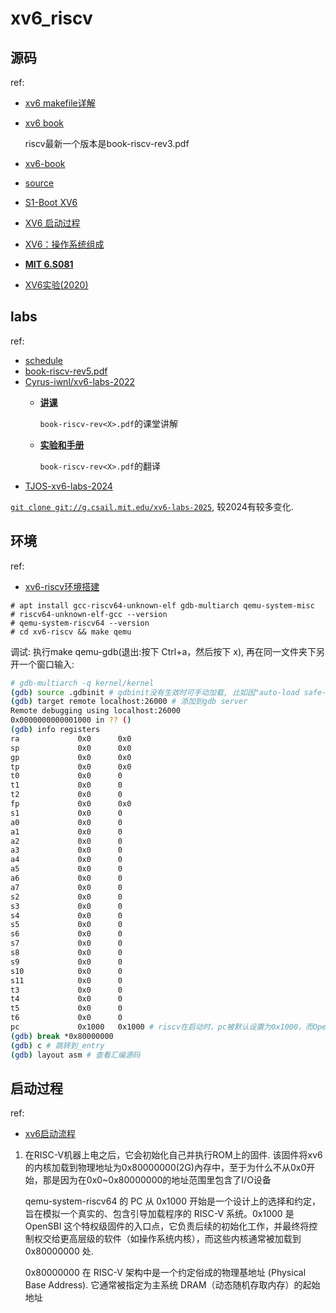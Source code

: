 # xv6_riscv
## 源码
ref:
- [xv6 makefile详解](https://blog.csdn.net/m0_61567378/article/details/128357706)
- [xv6 book](https://pdos.csail.mit.edu/6.1810/2023/xv6/)

	riscv最新一个版本是book-riscv-rev3.pdf
- [xv6-book](https://github.com/deyuhua/xv6-book-chinese)
- [source](https://github.com/mit-pdos/xv6-riscv)
- [S1-Boot XV6](https://zhuanlan.zhihu.com/p/573032543)
- [XV6 启动过程](https://mit-public-courses-cn-translatio.gitbook.io/mit6-s081/lec03-os-organization-and-system-calls/3.9-xv6-qi-dong-guo-cheng)
- [XV6：操作系统组成](https://zhuanlan.zhihu.com/p/624607389)
- [**MIT 6.S081**](https://blog.csdn.net/zzy980511/category_11740137.html)
- [XV6实验(2020)](https://blog.csdn.net/weixin_47037146/article/details/128859088)

## labs
ref:
- [schedule](https://pdos.csail.mit.edu/6.S081/2025/schedule.html)
- [book-riscv-rev5.pdf](https://pdos.csail.mit.edu/6.S081/2025/xv6/book-riscv-rev5.pdf)
- [Cyrus-iwnl/xv6-labs-2022](https://github.com/Cyrus-iwnl/xv6-labs-2022)
	- [**讲课**](https://mit-public-courses-cn-translatio.gitbook.io/mit6-s081/)

		`book-riscv-rev<X>.pdf`的课堂讲解
	- [**实验和手册**](http://xv6.dgs.zone/)

		`book-riscv-rev<X>.pdf`的翻译
- [TJOS-xv6-labs-2024](https://github.com/xing05188/TJOS-xv6-labs-2024)

[`git clone git://g.csail.mit.edu/xv6-labs-2025`](https://pdos.csail.mit.edu/6.S081/2025/labs/util.html), 较2024有较多变化.

## 环境
ref:
- [xv6-riscv环境搭建](https://groverzhu.github.io/2021/08/17/xv6-riscv%E7%8E%AF%E5%A2%83%E6%90%AD%E5%BB%BA/)

```
# apt install gcc-riscv64-unknown-elf gdb-multiarch qemu-system-misc
# riscv64-unknown-elf-gcc --version
# qemu-system-riscv64 --version
# cd xv6-riscv && make qemu
```

调试: 执行make qemu-gdb(退出:按下 Ctrl+a，然后按下 x), 再在同一文件夹下另开一个窗口输入:
```bash
# gdb-multiarch -q kernel/kernel
(gdb) source .gdbinit # gdbinit没有生效时可手动加载, 比如因"auto-load safe-path"被拒绝时
(gdb) target remote localhost:26000 # 添加到gdb server
Remote debugging using localhost:26000
0x0000000000001000 in ?? ()
(gdb) info registers
ra             0x0      0x0
sp             0x0      0x0
gp             0x0      0x0
tp             0x0      0x0
t0             0x0      0
t1             0x0      0
t2             0x0      0
fp             0x0      0x0
s1             0x0      0
a0             0x0      0
a1             0x0      0
a2             0x0      0
a3             0x0      0
a4             0x0      0
a5             0x0      0
a6             0x0      0
a7             0x0      0
s2             0x0      0
s3             0x0      0
s4             0x0      0
s5             0x0      0
s6             0x0      0
s7             0x0      0
s8             0x0      0
s9             0x0      0
s10            0x0      0
s11            0x0      0
t3             0x0      0
t4             0x0      0
t5             0x0      0
t6             0x0      0
pc             0x1000   0x1000 # riscv在启动时，pc被默认设置为0x1000，而OpenSBI 的入口点通常就是 0x1000，OpenSBI完成后跳转到0x80000000
(gdb) break *0x80000000
(gdb) c # 跳转到_entry
(gdb) layout asm # 查看汇编源码
```

## 启动过程
ref:
- [xv6启动流程](https://www.cnblogs.com/INnoVationv2/p/18148489)

1. 在RISC-V机器上电之后，它会初始化自己并执行ROM上的固件. 该固件将xv6的内核加载到物理地址为0x80000000(2G)內存中，至于为什么不从0x0开始，那是因为在0x0~0x80000000的地址范围里包含了I/O设备

	qemu-system-riscv64 的 PC 从 0x1000 开始是一个设计上的选择和约定，旨在模拟一个真实的、包含引导加载程序的 RISC-V 系统。0x1000 是 OpenSBI 这个特权级固件的入口点，它负责后续的初始化工作，并最终将控制权交给更高层级的软件（如操作系统内核），而这些内核通常被加载到 0x80000000 处.

	0x80000000 在 RISC-V 架构中是一个约定俗成的物理基地址 (Physical Base Address). 它通常被指定为主系统 DRAM（动态随机存取内存）的起始地址